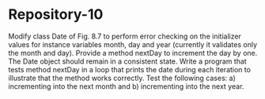 # Repository-10
Modify class Date of Fig. 8.7 to perform error checking on the initializer values for instance variables month, day and year (currently it validates only the month and day). Provide a method nextDay to increment the day by one. The Date object should remain in a consistent state. Write a program that tests method nextDay in a loop that prints the date during each iteration to illustrate that the method works correctly. Test the following cases: a) incrementing into the next month and b) incrementing into the next year.
